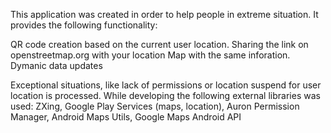 This application was created in order to help people in extreme situation. It provides the following functionality:

QR code creation based on the current user location.
Sharing the link on openstreetmap.org with your location
Map with the same inforation.
Dymanic data updates

Exceptional situations, like lack of permissions or location suspend for user location is processed. While developing the following external libraries was used: ZXing, Google Play Services (maps, location), Auron Permission Manager, Android Maps Utils, Google Maps Android API
